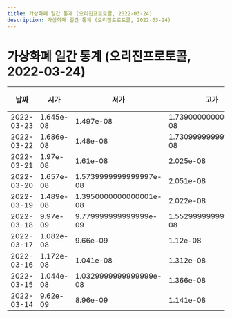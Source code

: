 ```yaml
---
title: 가상화폐 일간 통계 (오리진프로토콜, 2022-03-24)
description: 가상화폐 일간 통계 (오리진프로토콜, 2022-03-24)
---
```


가상화폐 일간 통계 (오리진프로토콜, 2022-03-24)
===

|날짜|시가|저가|고가|종가|비고|
|--|--|--|--|--|--|
|2022-03-23|1.645e-08|1.497e-08|1.7390000000000002e-08|1.513e-08|    |
|2022-03-22|1.686e-08|1.48e-08|1.7309999999999998e-08|1.645e-08|    |
|2022-03-21|1.97e-08|1.61e-08|2.025e-08|1.696e-08|    |
|2022-03-20|1.657e-08|1.5739999999999997e-08|2.051e-08|1.97e-08|    |
|2022-03-19|1.489e-08|1.3950000000000001e-08|2.022e-08|1.657e-08|    |
|2022-03-18|9.97e-09|9.779999999999999e-09|1.5529999999999997e-08|1.489e-08|    |
|2022-03-17|1.082e-08|9.66e-09|1.12e-08|9.97e-09|    |
|2022-03-16|1.172e-08|1.041e-08|1.312e-08|1.082e-08|    |
|2022-03-15|1.044e-08|1.0329999999999999e-08|1.366e-08|1.178e-08|    |
|2022-03-14|9.62e-09|8.96e-09|1.141e-08|1.056e-08|    |
